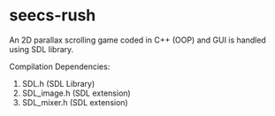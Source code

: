 # seecs-rush
An 2D parallax scrolling game coded in C++ (OOP) and GUI is handled using SDL library.

Compilation Dependencies:

1. SDL.h 	(SDL Library)
2. SDL_image.h     (SDL extension)
3. SDL_mixer.h    (SDL extension)
